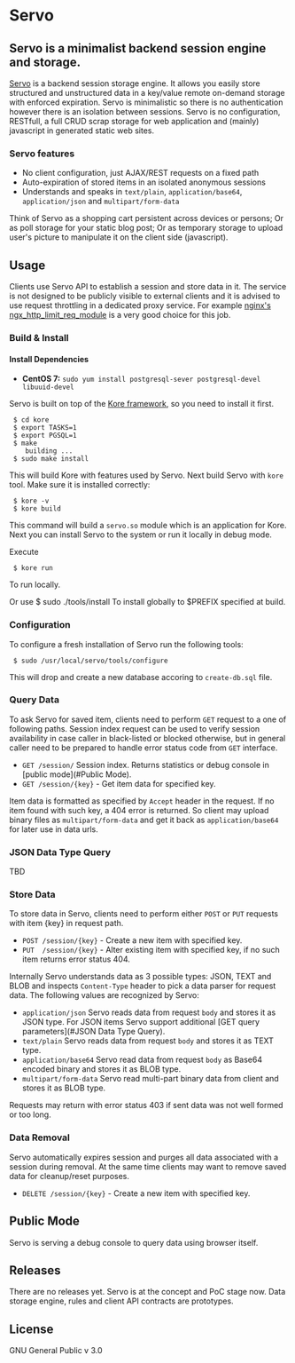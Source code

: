 # Servo

## Servo is a minimalist backend session engine and storage.

[Servo](http://www.endlessinsomnia.com/projects/servo) is a backend session storage engine. It allows you easily store structured and unstructured data in a key/value remote on-demand storage with enforced expiration. Servo is minimalistic so there is no authentication however there is an isolation between sessions. Servo is no configuration, RESTfull, a full CRUD scrap storage for web application and (mainly) javascript in generated static web sites.

### Servo features

- No client configuration, just AJAX/REST requests on a fixed path
- Auto-expiration of stored items in an isolated anonymous sessions
- Understands and speaks in `text/plain`, `application/base64`, `application/json` and `multipart/form-data`

Think of Servo as a shopping cart persistent across devices or persons;
Or as poll storage for your static blog post; 
Or as temporary storage to upload user's picture to manipulate it on the client side (javascript).

## Usage

Clients use Servo API to establish a session and store data in it. The service is not designed to be publicly visible to external clients and it is advised to use request throttling in a dedicated proxy service. For example [nginx's ngx_http_limit_req_module](http://nginx.org/en/docs/http/ngx_http_limit_req_module.html) is a very good choice for this job.

### Build & Install


#### Install Dependencies 


* __CentOS 7:__ `sudo yum install postgresql-sever postgresql-devel libuuid-devel`


Servo is built on top of the [Kore framework](https://kore.io/), so you need to install it first.

     $ cd kore
     $ export TASKS=1
     $ export PGSQL=1
     $ make
 		building ...
     $ sudo make install

This will build Kore with features used by Servo. Next build Servo with `kore` tool. Make sure it is installed correctly:

     $ kore -v
     $ kore build
This command will build a `servo.so` module which is an application for Kore. Next you can install Servo to the system or run it locally in debug mode.

Execute

     $ kore run 
To run locally.

Or use
     $ sudo ./tools/install
To install globally to $PREFIX specified at build.

### Configuration

To configure a fresh installation of Servo run the following tools:

     $ sudo /usr/local/servo/tools/configure

This will drop and create a new database accoring to `create-db.sql` file. 


### Query Data

To ask Servo for saved item, clients need to perform `GET` request to a one of following paths. Session index request can be used to verify session availability in case caller in black-listed or blocked otherwise, but in general caller need to be prepared to handle error status code from `GET` interface.

- `GET /session/` Session index. Returns statistics or debug console in [public mode](#Public Mode).
- `GET /session/{key}` - Get item data for specified key.

Item data is formatted as specified by `Accept` header in the request. If no item found with such key, a 404 error is returned. So client may upload binary files as `multipart/form-data` and get it back as `application/base64` for later use in data urls.

### JSON Data Type Query

TBD

### Store Data

To store data in Servo, clients need to perform either `POST` or `PUT` requests with item {key} in request path.

- `POST /session/{key}` - Create a new item with specified key. 
- `PUT  /session/{key}` - Alter existing item with specified key, if no such item returns error status 404.

Internally Servo understands data as 3 possible types: JSON, TEXT and BLOB and inspects `Content-Type` header to pick a data parser
for request data. 
The following values are recognized by Servo:

- `application/json` Servo reads data from request `body` and stores it as JSON type. 
  For JSON items Servo support additional [GET query parameters](#JSON Data Type Query).
- `text/plain` Servo reads data from request `body` and stores it as TEXT type. 
- `application/base64` Servo read data from request `body` as Base64 encoded binary and stores it as BLOB type.
- `multipart/form-data` Servo read multi-part binary data from client and stores it as BLOB type.

Requests may return with error status 403 if sent data was not well formed or too long. 

### Data Removal

Servo automatically expires session and purges all data associated with a session during removal. At the same time clients
may want to remove saved data for cleanup/reset purposes.

- `DELETE /session/{key}` - Create a new item with specified key. 

## Public Mode

Servo is serving a debug console to query data using browser itself.

## Releases

There are no releases yet. Servo is at the concept and PoC stage now.
Data storage engine, rules and client API contracts are prototypes. 

## License
GNU General Public v 3.0
